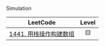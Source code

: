 Simulation

|                                       LeetCode                                       | Level |
|:------------------------------------------------------------------------------------:|:-----:|
| [1441. 用栈操作构建数组](https://leetcode.cn/problems/build-an-array-with-stack-operations/) |  🟨   |